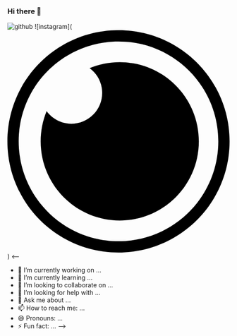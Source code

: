 ### Hi there 👋

![github](https://img.shields.io/badge/GitHub-000000?style=for-the-badge&logo=GitHub&logoColor=white)
![instagram](<svg role="img" viewBox="0 0 24 24" xmlns="http://www.w3.org/2000/svg"><title>Insomnia</title><path d="M12.1356 3.4577c4.7179 0 8.5424 3.8245 8.5424 8.5424 0 4.7178-3.8245 8.5423-8.5424 8.5423-4.7178 0-8.5423-3.8245-8.5423-8.5423 0-1.153.2284-2.2527.6425-3.2562.6046.8233 1.5796 1.3579 2.6795 1.3579 1.8347 0 3.322-1.4874 3.322-3.3221 0-1.0999-.5345-2.0749-1.3579-2.6795 1.0036-.414 2.1032-.6425 3.2562-.6425zM12 0C5.3726 0 0 5.3726 0 12s5.3726 12 12 12 12-5.3726 12-12S18.6274 0 12 0Zm0 1.2203c5.9534 0 10.7797 4.8263 10.7797 10.7797S17.9534 22.7797 12 22.7797 1.2203 17.9534 1.2203 12 6.0466 1.2203 12 1.2203Z"/></svg>)
<--
- 🔭 I’m currently working on ...
- 🌱 I’m currently learning ...
- 👯 I’m looking to collaborate on ...
- 🤔 I’m looking for help with ...
- 💬 Ask me about ...
- 📫 How to reach me: ...
- 😄 Pronouns: ...
- ⚡ Fun fact: ...
-->
